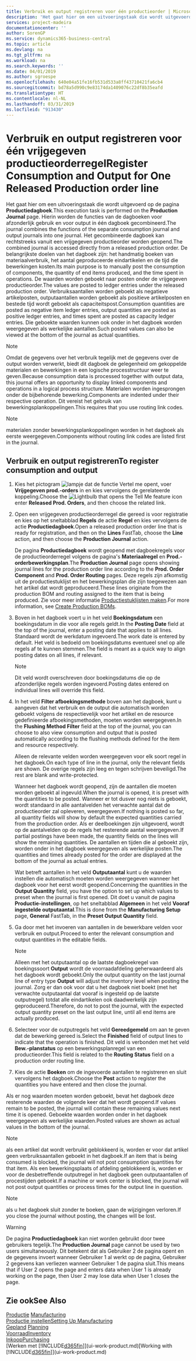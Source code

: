 ```yaml
---
title: Verbruik en output registreren voor één productieorder | Microsoft Docs
description: 'Het gaat hier om een uitvoeringstaak die wordt uitgevoerd op de pagina **Productiedagboek**. Hierin worden de functies van de dagboeken voor afzonderlijk gebruik en voor output in één dagboek gecombineerd. Het gecombineerde dagboek kan rechtstreeks vanuit een vrijgegeven productieorder worden geopend. De belangrijkste doelen van het dagboek zijn: het handmatig boeken van materiaalverbruik, het aantal geproduceerde eindartikelen en de tijd die bewerkingen kosten.'
services: project-madeira
documentationcenter: ''
author: SorenGP
ms.service: dynamics365-business-central
ms.topic: article
ms.devlang: na
ms.tgt_pltfrm: na
ms.workload: na
ms.search.keywords: ''
ms.date: 04/01/2019
ms.author: sgroespe
ms.openlocfilehash: 640e04a51fe16fb531d533a8ff43710421fa6cb4
ms.sourcegitcommit: bd78a5d990c9e83174da1409076c22df8b35eafd
ms.translationtype: HT
ms.contentlocale: nl-NL
ms.lasthandoff: 03/31/2019
ms.locfileid: "913430"
---
```

# <a name="register-consumption-and-output-for-one-released-production-order-line"></a><span data-ttu-id="6cc03-106">Verbruik en output registreren voor één vrijgegeven productieorderregel</span><span class="sxs-lookup"><span data-stu-id="6cc03-106">Register Consumption and Output for One Released Production order line</span></span>
<span data-ttu-id="6cc03-107">Het gaat hier om een uitvoeringstaak die wordt uitgevoerd op de pagina **Productiedagboek**.</span><span class="sxs-lookup"><span data-stu-id="6cc03-107">This execution task is performed on the **Production Journal** page.</span></span> <span data-ttu-id="6cc03-108">Hierin worden de functies van de dagboeken voor afzonderlijk gebruik en voor output in één dagboek gecombineerd.</span><span class="sxs-lookup"><span data-stu-id="6cc03-108">The journal combines the functions of the separate consumption journal and output journals into one journal.</span></span> <span data-ttu-id="6cc03-109">Het gecombineerde dagboek kan rechtstreeks vanuit een vrijgegeven productieorder worden geopend.</span><span class="sxs-lookup"><span data-stu-id="6cc03-109">The combined journal is accessed directly from a released production order.</span></span> <span data-ttu-id="6cc03-110">De belangrijkste doelen van het dagboek zijn: het handmatig boeken van materiaalverbruik, het aantal geproduceerde eindartikelen en de tijd die bewerkingen kosten.</span><span class="sxs-lookup"><span data-stu-id="6cc03-110">Its main purpose is to manually post the consumption of components, the quantity of end items produced, and the time spent in operations.</span></span> <span data-ttu-id="6cc03-111">De waarden worden geboekt naar posten onder de vrijgegeven productieorder.</span><span class="sxs-lookup"><span data-stu-id="6cc03-111">The values are posted to ledger entries under the released production order.</span></span> <span data-ttu-id="6cc03-112">Verbruiksaantallen worden geboekt als negatieve artikelposten, outputaantallen worden geboekt als positieve artikelposten en bestede tijd wordt geboekt als capaciteitspost.</span><span class="sxs-lookup"><span data-stu-id="6cc03-112">Consumption quantities are posted as negative item ledger entries, output quantities are posted as positive ledger entries, and times spent are posted as capacity ledger entries.</span></span> <span data-ttu-id="6cc03-113">Die geboekte waarden kunnen ook onder in het dagboek worden weergegeven als werkelijke aantallen.</span><span class="sxs-lookup"><span data-stu-id="6cc03-113">Such posted values can also be viewed at the bottom of the journal as actual quantities.</span></span>  

> [!NOTE]  
>  <span data-ttu-id="6cc03-114">Omdat de gegevens over het verbruik tegelijk met de gegevens over de output worden verwerkt, biedt dit dagboek de gelegenheid om gekoppelde materialen en bewerkingen in een logische processtructuur weer te geven.</span><span class="sxs-lookup"><span data-stu-id="6cc03-114">Because consumption data is processed together with output data, this journal offers an opportunity to display linked components and operations in a logical process structure.</span></span> <span data-ttu-id="6cc03-115">Materialen worden ingesprongen onder de bijbehorende bewerking.</span><span class="sxs-lookup"><span data-stu-id="6cc03-115">Components are indented under their respective operation.</span></span> <span data-ttu-id="6cc03-116">Dit vereist het gebruik van bewerkingsplankoppelingen.</span><span class="sxs-lookup"><span data-stu-id="6cc03-116">This requires that you use routing link codes.</span></span>  

> [!NOTE]  
>  <span data-ttu-id="6cc03-117">materialen zonder bewerkingsplankoppelingen worden in het dagboek als eerste weergegeven.</span><span class="sxs-lookup"><span data-stu-id="6cc03-117">Components without routing link codes are listed first in the journal.</span></span>  

## <a name="to-register-consumption-and-output"></a><span data-ttu-id="6cc03-118">Verbruik en output registreren</span><span class="sxs-lookup"><span data-stu-id="6cc03-118">To register consumption and output</span></span>  
1.  <span data-ttu-id="6cc03-119">Kies het pictogram ![lampje dat de functie Vertel me opent](media/ui-search/search_small.png "Vertel me wat u wilt doen"), voer **Vrijgegeven prod.-orders** in en kies vervolgens de gerelateerde koppeling.</span><span class="sxs-lookup"><span data-stu-id="6cc03-119">Choose the ![Lightbulb that opens the Tell Me feature](media/ui-search/search_small.png "Tell me what you want to do") icon enter **Released Prod. Orders**, and then choose the related link.</span></span>  
2.  <span data-ttu-id="6cc03-120">Open een vrijgegeven productieorderregel die gereed is voor registratie en kies op het sneltabblad **Regels** de actie **Regel** en kies vervolgens de actie **Productiedagboek**.</span><span class="sxs-lookup"><span data-stu-id="6cc03-120">Open a released production order line that is ready for registration, and then on the **Lines** FastTab, choose the **Line** action, and then choose the **Production Journal** action.</span></span>  

    <span data-ttu-id="6cc03-121">De pagina **Productiedagboek** wordt geopend met dagboekregels voor de productieorderregel volgens de pagina's **Materiaalregel** en **Prod.-orderbewerkingsplan**.</span><span class="sxs-lookup"><span data-stu-id="6cc03-121">The **Production Journal** page opens showing journal lines for the production order line according to the **Prod. Order Component** and **Prod. Order Routing** pages.</span></span> <span data-ttu-id="6cc03-122">Deze regels zijn afkomstig uit de productiestuklijst en het bewerkingsplan die zijn toegewezen aan het artikel dat wordt geproduceerd.</span><span class="sxs-lookup"><span data-stu-id="6cc03-122">These lines originate from the production BOM and routing assigned to the item that is being produced.</span></span> <span data-ttu-id="6cc03-123">Zie voor meer informatie [Productiestuklijsten maken](production-how-to-create-routings.md).</span><span class="sxs-lookup"><span data-stu-id="6cc03-123">For more information, see [Create Production BOMs](production-how-to-create-routings.md).</span></span>  

3.  <span data-ttu-id="6cc03-124">Boven in het dagboek voert u in het veld **Boekingsdatum** een boekingsdatum in die voor alle regels geldt.</span><span class="sxs-lookup"><span data-stu-id="6cc03-124">In the **Posting Date** field at the top of the journal, enter a posting date that applies to all lines.</span></span> <span data-ttu-id="6cc03-125">Standaard wordt de werkdatum ingevoerd.</span><span class="sxs-lookup"><span data-stu-id="6cc03-125">The work date is entered by default.</span></span> <span data-ttu-id="6cc03-126">Het veld is bedoeld om boekingsdatums eventueel snel op alle regels af te kunnen stemmen.</span><span class="sxs-lookup"><span data-stu-id="6cc03-126">The field is meant as a quick way to align posting dates on all lines, if relevant.</span></span>  

    > [!NOTE]  
    >  <span data-ttu-id="6cc03-127">Dit veld wordt overschreven door boekingsdatums die op de afzonderlijke regels worden ingevoerd.</span><span class="sxs-lookup"><span data-stu-id="6cc03-127">Posting dates entered on individual lines will override this field.</span></span>  

4.  <span data-ttu-id="6cc03-128">In het veld **Filter afboekingsmethode** boven aan het dagboek, kunt u aangeven dat het verbruik en de output die automatisch worden geboekt volgens de respectievelijk voor het artikel en de resource gedefinieerde afboekingsmethoden, moeten worden weergegeven.</span><span class="sxs-lookup"><span data-stu-id="6cc03-128">In the **Flushing Method Filter** field at the top of the journal, you can choose to also view consumption and output that is posted automatically according to the flushing methods defined for the item and resource respectively.</span></span>  

    <span data-ttu-id="6cc03-129">Alleen de relevante velden worden weergegeven voor elk soort regel in het dagboek.</span><span class="sxs-lookup"><span data-stu-id="6cc03-129">On each type of line in the journal, only the relevant fields are shown.</span></span> <span data-ttu-id="6cc03-130">De overige regels zijn leeg en tegen schrijven beveiligd.</span><span class="sxs-lookup"><span data-stu-id="6cc03-130">The rest are blank and write-protected.</span></span>  

    <span data-ttu-id="6cc03-131">Wanneer het dagboek wordt geopend, zijn de aantallen die moeten worden geboekt al ingevuld.</span><span class="sxs-lookup"><span data-stu-id="6cc03-131">When the journal is opened, it is preset with the quantities to be posted.</span></span> <span data-ttu-id="6cc03-132">Wanneer er tot dusver nog niets is geboekt, wordt standaard in alle aantalvelden het verwachte aantal dat de productieorder zal opleveren, weergegeven.</span><span class="sxs-lookup"><span data-stu-id="6cc03-132">If nothing is posted so far, all quantity fields will show by default the expected quantities carried from the production order.</span></span> <span data-ttu-id="6cc03-133">Als er deelboekingen zijn uitgevoerd, wordt op de aantalvelden op de regels het resterende aantal weergegeven.</span><span class="sxs-lookup"><span data-stu-id="6cc03-133">If partial postings have been made, the quantity fields on the lines will show the remaining quantities.</span></span> <span data-ttu-id="6cc03-134">De aantallen en tijden die al geboekt zijn, worden onder in het dagboek weergegeven als werkelijke posten.</span><span class="sxs-lookup"><span data-stu-id="6cc03-134">The quantities and times already posted for the order are displayed at the bottom of the journal as actual entries.</span></span>  

    <span data-ttu-id="6cc03-135">Wat betreft aantallen in het veld **Outputaantal** kunt u de waarden instellen die automatisch moeten worden weergegeven wanneer het dagboek voor het eerst wordt geopend.</span><span class="sxs-lookup"><span data-stu-id="6cc03-135">Concerning the quantities in the **Output Quantity** field, you have the option to set up which values to preset when the journal is first opened.</span></span> <span data-ttu-id="6cc03-136">Dit doet u vanuit de pagina **Productie-instellingen**, op het sneltabblad **Algemeen** in het veld **Vooraf ingestelde outputaantal**.</span><span class="sxs-lookup"><span data-stu-id="6cc03-136">This is done from the **Manufacturing Setup** page, **General** FastTab, in the **Preset Output Quantity** field.</span></span>

5.  <span data-ttu-id="6cc03-137">Ga door met het invoeren van aantallen in de bewerkbare velden voor verbruik en output.</span><span class="sxs-lookup"><span data-stu-id="6cc03-137">Proceed to enter the relevant consumption and output quantities in the editable fields.</span></span>  

    > [!NOTE]  
    >  <span data-ttu-id="6cc03-138">Alleen met het outputaantal op de laatste dagboekregel van boekingssoort **Output** wordt de voorraadafdeling geherwaardeerd als het dagboek wordt geboekt.</span><span class="sxs-lookup"><span data-stu-id="6cc03-138">Only the output quantity on the last journal line of entry type **Output** will adjust the inventory level when posting the journal.</span></span> <span data-ttu-id="6cc03-139">Zorg er dan ook voor dat u het dagboek niet boekt (met het verwachte outputaantal dat vooraf is ingesteld op de laatste outputregel) totdat alle eindartikelen ook daadwerkelijk zijn geproduceerd.</span><span class="sxs-lookup"><span data-stu-id="6cc03-139">Therefore, do not to post the journal, with the expected output quantity preset on the last output line, until all end items are actually produced.</span></span>  

6.  <span data-ttu-id="6cc03-140">Selecteer voor de outputregels het veld **Gereedgemeld** om aan te geven dat de bewerking gereed is.</span><span class="sxs-lookup"><span data-stu-id="6cc03-140">Select the **Finished** field of output lines to indicate that the operation is finished.</span></span> <span data-ttu-id="6cc03-141">Dit veld is verbonden met het veld **Bew.-planstatus** op een bewerkingsplanregel van een productieorder.</span><span class="sxs-lookup"><span data-stu-id="6cc03-141">This field is related to the **Routing Status** field on a production order routing line.</span></span>  
7.  <span data-ttu-id="6cc03-142">Kies de actie **Boeken** om de ingevoerde aantallen te registreren en sluit vervolgens het dagboek.</span><span class="sxs-lookup"><span data-stu-id="6cc03-142">Choose the **Post** action to register the quantities you have entered and then close the journal.</span></span>  

<span data-ttu-id="6cc03-143">Als er nog waarden moeten worden geboekt, bevat het dagboek deze resterende waarden de volgende keer dat het wordt geopend.</span><span class="sxs-lookup"><span data-stu-id="6cc03-143">If values remain to be posted, the journal will contain these remaining values next time it is opened.</span></span> <span data-ttu-id="6cc03-144">Geboekte waarden worden onder in het dagboek weergegeven als werkelijke waarden.</span><span class="sxs-lookup"><span data-stu-id="6cc03-144">Posted values are shown as actual values in the bottom of the journal.</span></span>  

> [!NOTE]  
>  <span data-ttu-id="6cc03-145"> als een artikel dat wordt verbruikt geblokkeerd is, worden er voor dat artikel geen verbruiksaantallen geboekt in het dagboek.</span><span class="sxs-lookup"><span data-stu-id="6cc03-145">If an item that is being consumed is blocked, the journal will not post consumption quantities for that item.</span></span> <span data-ttu-id="6cc03-146">Als een bewerkingsplaats of afdeling geblokkeerd is, worden er voor de desbetreffende outputregel in het dagboek geen outputaantallen of procestijden geboekt.</span><span class="sxs-lookup"><span data-stu-id="6cc03-146">If a machine or work center is blocked, the journal will not post output quantities or process times for the output line in question.</span></span>  

> [!NOTE]  
>  <span data-ttu-id="6cc03-147">als u het dagboek sluit zonder te boeken, gaan de wijzigingen verloren.</span><span class="sxs-lookup"><span data-stu-id="6cc03-147">If you close the journal without posting, the changes will be lost.</span></span>  

> [!WARNING]  
>  <span data-ttu-id="6cc03-148">De pagina **Productiedagboek** kan niet worden gebruikt door twee gebruikers tegelijk.</span><span class="sxs-lookup"><span data-stu-id="6cc03-148">The **Production Journal** page cannot be used by two users simultaneously.</span></span> <span data-ttu-id="6cc03-149">Dit betekent dat als Gebruiker 2 de pagina opent en de gegevens invoert wanneer Gebruiker 1 al werkt op de pagina, Gebruiker 2 gegevens kan verliezen wanneer Gebruiker 1 de pagina sluit.</span><span class="sxs-lookup"><span data-stu-id="6cc03-149">This means that if User 2 opens the page and enters data when User 1 is already working on the page, then User 2 may lose data when User 1 closes the page.</span></span>  

## <a name="see-also"></a><span data-ttu-id="6cc03-150">Zie ook</span><span class="sxs-lookup"><span data-stu-id="6cc03-150">See Also</span></span>  
<span data-ttu-id="6cc03-151">[Productie](production-manage-manufacturing.md)  </span><span class="sxs-lookup"><span data-stu-id="6cc03-151">[Manufacturing](production-manage-manufacturing.md)  </span></span>  
[<span data-ttu-id="6cc03-152">Productie instellen</span><span class="sxs-lookup"><span data-stu-id="6cc03-152">Setting Up Manufacturing</span></span>](production-configure-production-processes.md)  
<span data-ttu-id="6cc03-153">[Gepland](production-planning.md)    </span><span class="sxs-lookup"><span data-stu-id="6cc03-153">[Planning](production-planning.md)    </span></span>  
[<span data-ttu-id="6cc03-154">Voorraad</span><span class="sxs-lookup"><span data-stu-id="6cc03-154">Inventory</span></span>](inventory-manage-inventory.md)  
[<span data-ttu-id="6cc03-155">Inkoop</span><span class="sxs-lookup"><span data-stu-id="6cc03-155">Purchasing</span></span>](purchasing-manage-purchasing.md)  
<span data-ttu-id="6cc03-156">[Werken met [!INCLUDE[d365fin](includes/d365fin_md.md)]](ui-work-product.md)</span><span class="sxs-lookup"><span data-stu-id="6cc03-156">[Working with [!INCLUDE[d365fin](includes/d365fin_md.md)]](ui-work-product.md)</span></span>
